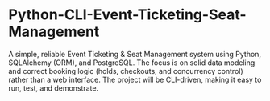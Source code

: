 # Python-CLI-Event-Ticketing-Seat-Management
A simple, reliable Event Ticketing &amp; Seat Management system using Python, SQLAlchemy (ORM), and PostgreSQL. The focus is on solid data modeling and correct booking logic (holds, checkouts, and concurrency control) rather than a web interface. The project will be CLI-driven, making it easy to run, test, and demonstrate.
